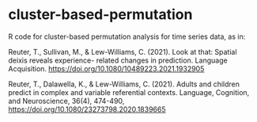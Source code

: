 # cluster-based-permutation
R code for cluster-based permutation analysis for time series data, as in:

Reuter, T., Sullivan, M., & Lew-Williams, C. (2021). Look at that: Spatial deixis reveals experience- related changes in prediction. Language Acquisition. https://doi.org/10.1080/10489223.2021.1932905

Reuter, T., Dalawella, K., & Lew-Williams, C. (2021). Adults and children predict in complex and variable referential contexts. Language, Cognition, and Neuroscience, 36(4), 474-490, https://doi.org/10.1080/23273798.2020.1839665
